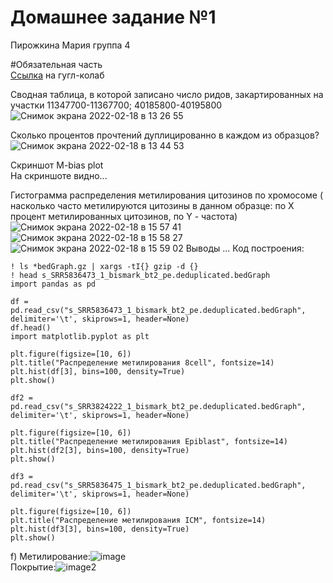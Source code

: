 # Домашнее задание №1
Пирожкина Мария группа 4

#Обязательная часть <br>
[Ссылка](https://colab.research.google.com/drive/1n5dTlufNcaYD5fvBnv3vS5gC3E8_0vt4?usp=sharing) на гугл-колаб

Cводная таблица, в которой записано число ридов, закартированных на участки 11347700-11367700; 40185800-40195800
![Снимок экрана 2022-02-18 в 13 26 55](https://user-images.githubusercontent.com/34075090/154694825-d67561ac-dcb8-4651-ae3d-592be4bcaf1e.png)

Сколько процентов прочтений дуплицированно в каждом из образцов? <br>
![Снимок экрана 2022-02-18 в 13 44 53](https://user-images.githubusercontent.com/34075090/154694991-c20e27a8-7f66-4d4c-b1b9-709a9b0b6235.png)

Cкриншот M-bias plot<br>
На скриншоте видно...

Гистограмма распределения метилирования цитозинов по хромосоме ( насколько часто метилируются цитозины в данном образце: по X процент метилированных цитозинов, по Y - частота)
![Снимок экрана 2022-02-18 в 15 57 41](https://user-images.githubusercontent.com/34075090/154695515-02fda26d-cd42-4334-a9e0-aff1deb1a84a.png)
![Снимок экрана 2022-02-18 в 15 58 27](https://user-images.githubusercontent.com/34075090/154695527-0023f80c-90fe-4252-bbf8-563bf118e3e0.png)
![Снимок экрана 2022-02-18 в 15 59 02](https://user-images.githubusercontent.com/34075090/154695528-14dd4af9-1f56-491b-b885-34b939b6f077.png)
Выводы ...
Код построения:
```
! ls *bedGraph.gz | xargs -tI{} gzip -d {}
! head s_SRR5836473_1_bismark_bt2_pe.deduplicated.bedGraph
import pandas as pd

df = pd.read_csv("s_SRR5836473_1_bismark_bt2_pe.deduplicated.bedGraph", delimiter='\t', skiprows=1, header=None)
df.head()
import matplotlib.pyplot as plt

plt.figure(figsize=[10, 6])
plt.title("Распределение метилирования 8cell", fontsize=14)
plt.hist(df[3], bins=100, density=True)
plt.show()

df2 = pd.read_csv("s_SRR3824222_1_bismark_bt2_pe.deduplicated.bedGraph", delimiter='\t', skiprows=1, header=None)

plt.figure(figsize=[10, 6])
plt.title("Распределение метилирования Epiblast", fontsize=14)
plt.hist(df2[3], bins=100, density=True)
plt.show()

df3 = pd.read_csv("s_SRR5836475_1_bismark_bt2_pe.deduplicated.bedGraph", delimiter='\t', skiprows=1, header=None)

plt.figure(figsize=[10, 6])
plt.title("Распределение метилирования ICM", fontsize=14)
plt.hist(df3[3], bins=100, density=True)
plt.show()
```
f) Метилирование:![image](https://user-images.githubusercontent.com/34075090/155022244-39082b14-8b34-46b9-9a75-01ee0d2cc033.png)
<br>
Покрытие:![image2](https://user-images.githubusercontent.com/34075090/155022254-8de8cce2-5964-4f7e-b72b-36304d0604df.png)

